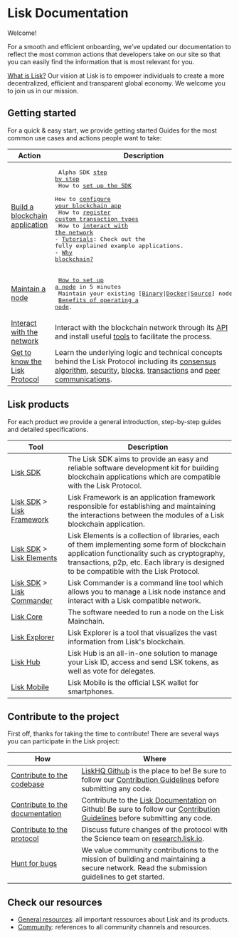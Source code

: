 # Lisk Documentation

Welcome!

For a smooth and efficient onboarding, we’ve updated our documentation to reflect the most common actions that developers take on our site so that you can easily find the information that is most relevant for you.

[What is Lisk?](https://lisk.io/documentation/lisk-protocol) Our vision at Lisk is to empower individuals to create a more decentralized, efficient and transparent global economy. We welcome you to join us in our mission.

## Getting started

For a quick & easy start, we provide getting started Guides for the most common use cases and actions people want to take:

Action                                                            | Description                                                                                                               
 ---------------------------------------------------------------- | ------------------------------------------------------------------------------------------------------------------------------------------------------------------ 
[Build a blockchain application](build-blockchain-app.md)         | <PRE> Alpha SDK [step by step](build-blockchain-app.md#how-to-build-a-blockchain-application-with-the-lisk-sdk)<br>  How to [set up the SDK](build-blockchain-app.md#1-setup-the-sdk)<br> How to [configure your blockchain app](build-blockchain-app.md#2-configure-and-customize-the-application)<br> How to [register custom transaction types](build-blockchain-app.md#2b-register-custom-transaction-types)<br> How to [interact with the network](build-blockchain-app.md#3-interact-with-the-network)<br>- [Tutorials](tutorials.md): Check out the fully explained example applications. <br>- [Why blockchain?](https://lisk.io/academy/blockchain-basics/use-cases)</PRE>
[Maintain a node](maintain-node.md)                               | <PRE> [How to set up a node](maintain-node.md#how-to-set-up-a-node) in 5 minutes<br> Maintain your existing \[[Binary](../lisk-core/administration/binary.md)&#124;[Docker](../lisk-core/administration/docker.md)&#124;[Source](../lisk-core/administration/source.md)\] node<br> [Benefits of operating a node](maintain-node.md#why-to-set-up-a-node).</PRE>
[Interact with the network](interact-with-network.md)             | Interact with the blockchain network through its [API](https://lisk.io/documentation/lisk-core/api) and install useful [tools](interact-with-network.md#a-use-the-command-line) to facilitate the process.
[Get to know the Lisk Protocol](../lisk-protocol/introduction.md) | Learn the underlying logic and technical concepts behind the Lisk Protocol including its [consensus algorithm](../lisk-protocol/consensus.md), [security](../lisk-protocol/security.md), [blocks](../lisk-protocol/blocks.md), [transactions](../lisk-protocol/transactions.md) and [peer communications](../lisk-protocol/p2p-communication.md).

## Lisk products

For each product we provide a general introduction, step-by-step guides and detailed specifications.

Tool                                                         | Description
------------------------------------------------------------ | --------------------------------------------------
[Lisk SDK](../lisk-sdk/introduction.md)                      |  The Lisk SDK aims to provide an easy and reliable software development kit for building blockchain applications which are compatible with the Lisk Protocol.
[Lisk SDK](../lisk-sdk/introduction.md) > [Lisk Framework](../lisk-sdk/lisk-framework/introduction.md) | Lisk Framework is an application framework responsible for establishing and maintaining the interactions between the modules of a Lisk blockchain application.
[Lisk SDK](../lisk-sdk/introduction.md) > [Lisk Elements](../lisk-sdk/lisk-elements/introduction.md)   | Lisk Elements is a collection of libraries, each of them implementing some form of blockchain application functionality such as cryptography, transactions, p2p, etc. Each library is designed to be compatible with the Lisk Protocol.
[Lisk SDK](../lisk-sdk/introduction.md) > [Lisk Commander](../lisk-sdk/lisk-commander/introduction.md) | Lisk Commander is a command line tool which allows you to manage a Lisk node instance and interact with a Lisk compatible network.
[Lisk Core](../lisk-core/introduction.md)                    | The software needed to run a node on the Lisk Mainchain.
[Lisk Explorer](https://explorer.lisk.io/)            | Lisk Explorer is a tool that visualizes the vast information from Lisk's blockchain.
[Lisk Hub](https://lisk.io/hub)                      | Lisk Hub is an all-in-one solution to manage your Lisk ID, access and send LSK tokens, as well as vote for delegates.
[Lisk Mobile](https://lisk.io/hub)                | Lisk Mobile is the official LSK wallet for smartphones.

## Contribute to the project

First off, thanks for taking the time to contribute!
There are several ways you can participate in the Lisk project:

 How                                                                                   | Where
-------------------------------------------------------------------------------------  | -------------------------------------------------------------------------------------------------------------------
[Contribute to the codebase](https://github.com/LiskHQ/lisk-sdk)                       | [LiskHQ Github](https://github.com/LiskHQ) is the place to be! Be sure to follow our [Contribution Guidelines](https://github.com/LiskHQ/lisk-sdk/blob/development/docs/CONTRIBUTING.md) before submitting any code.
[Contribute to the documentation](https://github.com/LiskHQ/lisk-docs/)                | Contribute to the [Lisk Documentation](https://github.com/LiskHQ/lisk-docs/) on Github! Be sure to follow our [Contribution Guidelines](https://github.com/LiskHQ/lisk-docs/blob/master/CONTRIBUTING.md) before submitting any code.
[Contribute to the protocol](https://research.lisk.io/)                                | Discuss future changes of the protocol with the Science team on [research.lisk.io](https://research.lisk.io/).
[Hunt for bugs](https://blog.lisk.io/announcing-lisk-bug-bounty-program-5895bdd46ed4)  | We value community contributions to the mission of building and maintaining a secure network. Read the submission guidelines to get started.

## Check our resources

- [General resources](resources.md#resources): all important ressources about Lisk and its products.
- [Community](resources.md#community): references to all community channels and resources.
